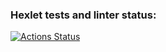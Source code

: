 ### Hexlet tests and linter status:
[![Actions Status](https://github.com/LotBag/java-project-78/actions/workflows/hexlet-check.yml/badge.svg)](https://github.com/LotBag/java-project-78/actions)